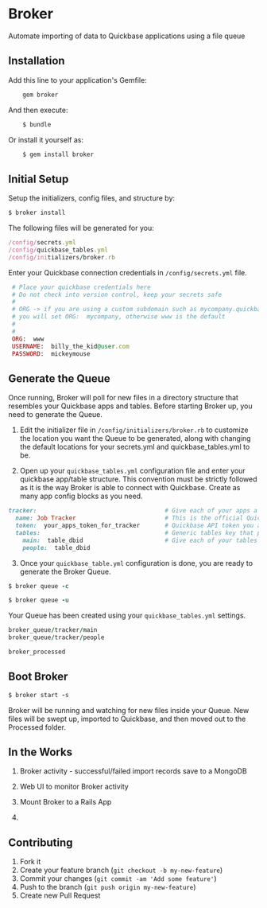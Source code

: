 # Broker

Automate importing of data to Quickbase applications using a file queue

## Installation

Add this line to your application's Gemfile:

```ruby
    gem broker
```

And then execute:

```ruby
    $ bundle
```

Or install it yourself as:

```ruby
    $ gem install broker
```

## Initial Setup

Setup the initializers, config files, and structure by:

```ruby
$ broker install
```

The following files will be generated for you:

```ruby
/config/secrets.yml
/config/quickbase_tables.yml
/config/initializers/broker.rb
```

Enter your Quickbase connection credentials in `/config/secrets.yml` file.

```ruby
 # Place your quickbase credentials here
 # Do not check into version control, keep your secrets safe
 #
 # ORG -> if you are using a custom subdomain such as mycompany.quickbase.com,
 # you will set ORG:  mycompany, otherwise www is the default
 #
 #
 ORG:  www
 USERNAME:  billy_the_kid@user.com
 PASSWORD:  mickeymouse
```

## Generate the Queue

Once running, Broker will poll for new files in a directory structure that resembles your Quickbase apps and tables. Before starting Broker up, you need to generate the Queue.

1. Edit the initializer file in `/config/initializers/broker.rb` to customize the location you want the Queue to be generated, along with changing the default locations for your secrets.yml and quickbase_tables.yml to be.

2. Open up your `quickbase_tables.yml` configuration file and enter your quickbase app/table structure. This convention must be strictly followed as it is the way Broker is able to connect with Quickbase. Create as many app config blocks as you need.

```ruby
tracker:									# Give each of your apps a simple unique key name
  name: Job Tracker							# This is the official Quickbase App Name
  token:  your_apps_token_for_tracker		# Quickbase API token you assigned to the app
  tables:									# Generic tables key that points to your tables
    main:  table_dbid						# Give each of your tables a simple unique key name, pointing to the Quickbase table dbid
    people:  table_dbid
```

3. Once your `quickbase_table.yml` configuration is done, you are ready to generate the Broker Queue.

```ruby
$ broker queue -c

$ broker queue -u
```

Your Queue has been created using your `quickbase_tables.yml` settings.

```ruby
broker_queue/tracker/main
broker_queue/tracker/people

broker_processed
```

## Boot Broker

```ruby
$ broker start -s
```

Broker will be running and watching for new files inside your Queue. New files will be swept up, imported to Quickbase, and then moved out to the Processed folder.


## In the Works

1. Broker activity - successful/failed import records save to a MongoDB

2. Web UI to monitor Broker activity

3. Mount Broker to a Rails App

4. 


## Contributing

1. Fork it
2. Create your feature branch (`git checkout -b my-new-feature`)
3. Commit your changes (`git commit -am 'Add some feature'`)
4. Push to the branch (`git push origin my-new-feature`)
5. Create new Pull Request
